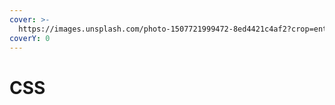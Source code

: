 ```yaml
---
cover: >-
  https://images.unsplash.com/photo-1507721999472-8ed4421c4af2?crop=entropy&cs=tinysrgb&fm=jpg&ixid=MnwxOTcwMjR8MHwxfHNlYXJjaHwyfHxjc3N8ZW58MHx8fHwxNjY4ODM5MjA1&ixlib=rb-4.0.3&q=80
coverY: 0
---
```


# CSS

